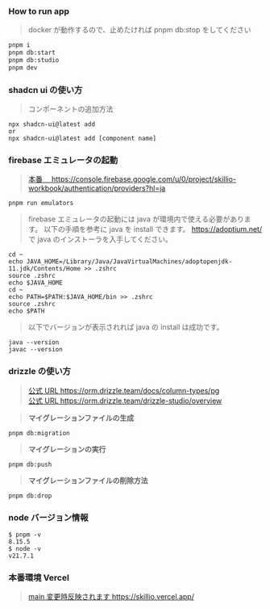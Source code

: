 ### How to run app

> docker が動作するので、止めたければ pnpm db:stop をしてください

```bash
pnpm i
pnpm db:start
pnpm db:studio
pnpm dev
```

### shadcn ui の使い方

> コンポーネントの追加方法

```
npx shadcn-ui@latest add
or
npx shadcn-ui@latest add [component name]
```

### firebase エミュレータの起動

> <a href="https://console.firebase.google.com/u/0/project/skillio-workbook/authentication/providers?hl=ja">本番　 https://console.firebase.google.com/u/0/project/skillio-workbook/authentication/providers?hl=ja</a>

```
pnpm run emulators
```

> firebase エミュレータの起動には java が環境内で使える必要があります。
> 以下の手順を参考に java を install できます。
> <a href="https://adoptium.net/">https://adoptium.net/</a> で java のインストーラを入手してください。<br />

```
cd ~
echo JAVA_HOME=/Library/Java/JavaVirtualMachines/adoptopenjdk-11.jdk/Contents/Home >> .zshrc
source .zshrc
echo $JAVA_HOME
cd ~
echo PATH=$PATH:$JAVA_HOME/bin >> .zshrc
source .zshrc
echo $PATH
```

> 以下でバージョンが表示されれば java の install は成功です。

```
java --version
javac --version
```

### drizzle の使い方

> <a href="https://orm.drizzle.team/docs/column-types/pg">公式 URL https://orm.drizzle.team/docs/column-types/pg</a><br /> <a href="https://orm.drizzle.team/drizzle-studio/overview">公式 URL https://orm.drizzle.team/drizzle-studio/overview</a>

> <b>マイグレーションファイルの生成</b>

```
pnpm db:migration
```

> <b>マイグレーションの実行</b>

```
pnpm db:push
```

> <b>マイグレーションファイルの削除方法</b>

```
pnpm db:drop
```

### node バージョン情報

```
$ pnpm -v
8.15.5
$ node -v
v21.7.1
```

### 本番環境 Vercel

> <a href="https://skillio.vercel.app/">main 変更時反映されます https://skillio.vercel.app/ </a>

